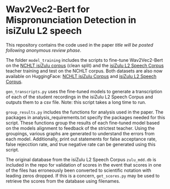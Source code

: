 
# Wav2Vec2-Bert for Mispronunciation Detection in isiZulu L2 speech

This repository contains the code used in the paper *title will be posted following anonymous review phase*.  

The folder ``model_training`` includes the scripts to fine-tune Wav2Vec2-Bert on the [NCHLT isiZulu corpus](https://repo.sadilar.org/handle/20.500.12185/275) (clean split) and the [isiZulu L2 Speech Corpus](https://repo.sadilar.org/handle/20.500.12185/685) teacher training and test on the NCHLT corpus. Both datasets are also now available on HuggingFace: [NCHLT isiZulu Corpus](https://huggingface.co/datasets/aconeil/nchlt) and [isiZulu L2 Speech Corpus](https://huggingface.co/datasets/aconeil/zuluMDD).  

``gen_transcripts.py`` uses the fine-tuned models to generate a transcription of each of the student recordings in the isiZulu L2 Speech Corpus and outputs them to a csv file. Note: this script takes a long time to run.

``group_results.py`` includes the functions for analysis used in the paper. The packages in analysis\_requirements.txt specify the packages needed for this script. These functions group the results of each fine-tuned model based on the models alignment to feedback of the strictest teacher. Using the groupings, various graphs are generated to understand the errors from each model. Additionally, print out statements for false acceptance rate, false rejecction rate, and true negative rate can be generated using this script.

The original database from the isiZulu L2 Speech Corpus ``zulu_mdd.db`` is included in the repo for validation of scores in the event that scores in one of the files has erroneously been converted to scientific notation with leading zeros dropped. If this is a concern, ``get_scores.py`` may be used to retrieve the scores from the database using filenames. 




